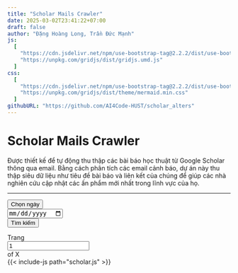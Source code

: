 ```yaml
---
title: "Scholar Mails Crawler"
date: 2025-03-02T23:41:22+07:00
draft: false
author: "Đặng Hoàng Long, Trần Đức Mạnh"
js:
  [
    "https://cdn.jsdelivr.net/npm/use-bootstrap-tag@2.2.2/dist/use-bootstrap-tag.min.js",
    "https://unpkg.com/gridjs/dist/gridjs.umd.js"
  ]
css:
  [
    "https://cdn.jsdelivr.net/npm/use-bootstrap-tag@2.2.2/dist/use-bootstrap-tag.min.css",
    "https://unpkg.com/gridjs/dist/theme/mermaid.min.css"
  ]
githubURL: "https://github.com/AI4Code-HUST/scholar_alters"
---
```


# Scholar Mails Crawler

Được thiết kế để tự động thu thập các bài báo học thuật từ Google Scholar thông qua email. Bằng cách phân tích các email cảnh báo, dự án này thu thập siêu dữ liệu như tiêu đề bài báo và liên kết của chúng để giúp các nhà nghiên cứu cập nhật các ấn phẩm mới nhất trong lĩnh vực của họ.

---

<div>
    <div class="d-flex justify-content-end pb-1">
        <div class="dropdown">
            <button class="btn btn-outline-secondary dropdown-toggle" type="button" id="datePickerDropdown" data-bs-toggle="dropdown" aria-expanded="false">
                Chọn ngày
            </button>
            <div class="dropdown-menu p-3" aria-labelledby="datePickerDropdown">
                <input type="date" class="form-control mb-2" id="selectedDate">
                <div class="d-flex justify-content-end">
                    <button type="button" class="btn btn-outline-secondary" id="applyDateFilter">Tìm kiếm</button>
                </div>
            </div>
        </div>
    </div>
    <div id="papersTable" class="pb-1"></div>
    <div class="d-flex flex-row justify-content-center pb-3">
        <nav>
            <ul class="pagination pagination-sm mx-3" id="pagination-controls">
                <!-- Pagination buttons will be dynamically inserted here -->
            </ul>
        </nav>
        <div class="input-group input-group-sm ml-2 pb-3" style="width: 13em;">
            <span class="input-group-text">Trang</span>
            <input type="number" class="form-control" id="page-number-input" min="1" placeholder="Page #" value="1">
            <span class="input-group-text" id="total-pages">of X</span>
        </div>
    </div>
    {{< include-js path="scholar.js" >}}
</div>